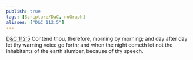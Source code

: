 ```yaml
---
publish: true
tags: [Scripture/DaC, noGraph]
aliases: ["D&C 112:5"]
---
```

[D&C 112:5](https://churchofjesuschrist.org/study/scriptures/dc-testament/dc/112?lang=eng&id=p5#p5) Contend thou, therefore, morning by morning; and day after day let thy warning voice go forth; and when the night cometh let not the inhabitants of the earth slumber, because of thy speech.
